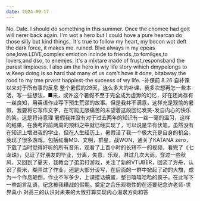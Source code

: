 ```yaml
---
date: 2024-09-17
---
```


No.
Dale.
I should do something in this summer. Once the chomee had goit will nerer back again. I'm wot a hero but I could hove a pure hearcan do those silly but kind things.. It's true to follow my heart, my bocon wot deft the dark force, it makes me. ruined. Blve always in my epeas one,love.LDVE,complex emiotion inclnde to friends.,to fomilges,to lovers,and dso, to enemjes. It's a mlxtare made of frust,responsband the purest limpioess. I also am the hero in wiy life story wihich dmypelongs to w.Keep doing is so hard that many of us com't hove it done, bitabway the rood to my tme prvest happiest-the suceess of wy life.
-补保前
8.26
自补课以来对于所有事的反息
整个暑假的28天，连么多大的补课，我多次想再怎一些本活，写一些想法，■来，或许这个暑假不至于完全成为虚渺的幻忆，好在还尚存有一丝良知，用英语作业写下预生荒谬的故事。但是我并不满意，这样充是观愉的暑假，我要将它写作文字，在可能无限痛苦的未望着这段回忆发笑-发自内心的快乐的笑。这是将诗意理
暑假我并没有对于过去两年的知识有一丝一毫的温习，这样的结果，在我考的前两周的预料之中就已经实现了，可以说是早有伏笔。虽然没有在知识上增进我的学业，但在人生经历上，暑假活了我一个极大充是自身的机会。我现了很多游戏，包括红薯MO、文明，群星，战WON，通关了KATANA zero，下载了当时觉得好听的所有音乐，观看了上百小时的长短不一的视频，看完了《七龙珠》，见证了好朋友的毕业，分离，失意，乐观，淋过几次大雨，穿过一些秋风，又回到了夏天，我教会了弟弟打游戏，关注了新的VTUBER，回流了方舟，认识了费米，糊弄过了作业，还是大部分设写，在后面的一群中掀起了动的大旗，成为一个作息颠倒，作业不写多少，上课接话搞蛋，整日嘻嘻哈哈的疯子。在此写下一些胡言乱语，纪念被我糟战的假期。奠定之合乐观稳性的在还要纪念许老师-世界真小 对高三的认识对未来的大致打算实现内心渴求方向和答
